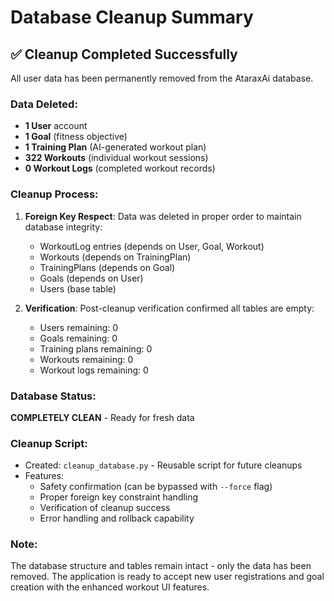 # Database Cleanup Summary

## ✅ Cleanup Completed Successfully

All user data has been permanently removed from the AtaraxAi database.

### Data Deleted:
- **1 User** account
- **1 Goal** (fitness objective)
- **1 Training Plan** (AI-generated workout plan)
- **322 Workouts** (individual workout sessions)
- **0 Workout Logs** (completed workout records)

### Cleanup Process:
1. **Foreign Key Respect**: Data was deleted in proper order to maintain database integrity:
   - WorkoutLog entries (depends on User, Goal, Workout)
   - Workouts (depends on TrainingPlan)
   - TrainingPlans (depends on Goal)
   - Goals (depends on User)
   - Users (base table)

2. **Verification**: Post-cleanup verification confirmed all tables are empty:
   - Users remaining: 0
   - Goals remaining: 0
   - Training plans remaining: 0
   - Workouts remaining: 0
   - Workout logs remaining: 0

### Database Status: 
**COMPLETELY CLEAN** - Ready for fresh data

### Cleanup Script:
- Created: `cleanup_database.py` - Reusable script for future cleanups
- Features: 
  - Safety confirmation (can be bypassed with `--force` flag)
  - Proper foreign key constraint handling
  - Verification of cleanup success
  - Error handling and rollback capability

### Note:
The database structure and tables remain intact - only the data has been removed. The application is ready to accept new user registrations and goal creation with the enhanced workout UI features.